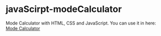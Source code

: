 # javaScirpt-modeCalculator
Mode Calculator with HTML, CSS and JavaScript.
You can use it in here: [Mode Calculator](https://erdemgazeloglu.github.io/javaScirpt-modeCalculator/)
